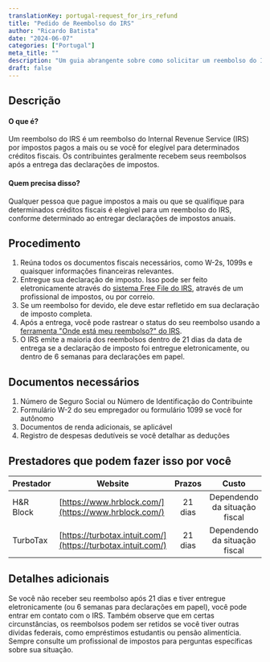 ```yaml
---
translationKey: portugal-request_for_irs_refund
title: "Pedido de Reembolso do IRS"
author: "Ricardo Batista"
date: "2024-06-07"
categories: ["Portugal"]
meta_title: ""
description: "Um guia abrangente sobre como solicitar um reembolso do IRS nos Estados Unidos."
draft: false
---
```


## Descrição
#### O que é?
Um reembolso do IRS é um reembolso do Internal Revenue Service (IRS) por impostos pagos a mais ou se você for elegível para determinados créditos fiscais. Os contribuintes geralmente recebem seus reembolsos após a entrega das declarações de impostos.

#### Quem precisa disso?
Qualquer pessoa que pague impostos a mais ou que se qualifique para determinados créditos fiscais é elegível para um reembolso do IRS, conforme determinado ao entregar declarações de impostos anuais.

## Procedimento
1. Reúna todos os documentos fiscais necessários, como W-2s, 1099s e quaisquer informações financeiras relevantes.
2. Entregue sua declaração de imposto. Isso pode ser feito eletronicamente através do [sistema Free File do IRS](https://www.irs.gov/filing/free-file-do-your-federal-taxes-for-free), através de um profissional de impostos, ou por correio.
3. Se um reembolso for devido, ele deve estar refletido em sua declaração de imposto completa.
4. Após a entrega, você pode rastrear o status do seu reembolso usando a [ferramenta "Onde está meu reembolso?" do IRS](https://www.irs.gov/refunds).
5. O IRS emite a maioria dos reembolsos dentro de 21 dias da data de entrega se a declaração de imposto foi entregue eletronicamente, ou dentro de 6 semanas para declarações em papel.

## Documentos necessários
1. Número de Seguro Social ou Número de Identificação do Contribuinte
2. Formulário W-2 do seu empregador ou formulário 1099 se você for autônomo
3. Documentos de renda adicionais, se aplicável
4. Registro de despesas dedutíveis se você detalhar as deduções

## Prestadores que podem fazer isso por você

| Prestador        |     Website     |     Prazos    |       Custo      |
| --------------- | --------------- |  :-------------: | :-------------: |
| H&R Block       |  [https://www.hrblock.com/](https://www.hrblock.com/)     |    21 dias     |  Dependendo da situação fiscal |
| TurboTax        |  [https://turbotax.intuit.com/](https://turbotax.intuit.com/)   |     21 dias     | Dependendo da situação fiscal |

## Detalhes adicionais
Se você não receber seu reembolso após 21 dias e tiver entregue eletronicamente (ou 6 semanas para declarações em papel), você pode entrar em contato com o IRS. Também observe que em certas circunstâncias, os reembolsos podem ser retidos se você tiver outras dívidas federais, como empréstimos estudantis ou pensão alimentícia. Sempre consulte um profissional de impostos para perguntas específicas sobre sua situação.